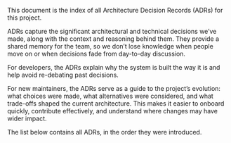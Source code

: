 This document is the index of all Architecture Decision Records (ADRs) for this project.

ADRs capture the significant architectural and technical decisions we’ve made, along with the context and reasoning behind them. They provide a shared memory for the team, so we don’t lose knowledge when people move on or when decisions fade from day-to-day discussion.

For developers, the ADRs explain why the system is built the way it is and help avoid re-debating past decisions.

For new maintainers, the ADRs serve as a guide to the project’s evolution: what choices were made, what alternatives were considered, and what trade-offs shaped the current architecture. This makes it easier to onboard quickly, contribute effectively, and understand where changes may have wider impact.

The list below contains all ADRs, in the order they were introduced.
